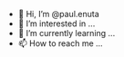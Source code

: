 - 👋 Hi, I’m @paul.enuta
- 👀 I’m interested in ...
- 🌱 I’m currently learning ...
- 📫 How to reach me ...

<!---
paul-enuta/paul-enuta is a ✨ special ✨ repository because its `README.md` (this file) appears on your GitHub profile.
You can click the Preview link to take a look at your changes.
--->
